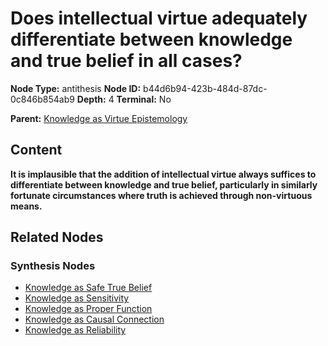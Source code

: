 # Does intellectual virtue adequately differentiate between knowledge and true belief in all cases?

**Node Type:** antithesis
**Node ID:** b44d6b94-423b-484d-87dc-0c846b854ab9
**Depth:** 4
**Terminal:** No

**Parent:** [Knowledge as Virtue Epistemology](knowledge-as-virtue-epistemology-synthesis-e70609b7-df08-451f-b0c0-43ed6d6ae6d0.md)

## Content

**It is implausible that the addition of intellectual virtue always suffices to differentiate between knowledge and true belief, particularly in similarly fortunate circumstances where truth is achieved through non-virtuous means.**

## Related Nodes

### Synthesis Nodes

- [Knowledge as Safe True Belief](knowledge-as-safe-true-belief-synthesis-a258d91b-58b1-46b8-b462-dd89ca952d67.md)
- [Knowledge as Sensitivity](knowledge-as-sensitivity-synthesis-1f7ff049-5142-4fce-858f-6ca366df1ce4.md)
- [Knowledge as Proper Function](knowledge-as-proper-function-synthesis-16472201-b0c4-4c84-9546-0774e5d9baa8.md)
- [Knowledge as Causal Connection](knowledge-as-causal-connection-synthesis-c9d5e51d-994e-41fc-8886-406895addb78.md)
- [Knowledge as Reliability](knowledge-as-reliability-synthesis-7ade8f5a-ccc3-4128-81a5-fab2485db5de.md)
